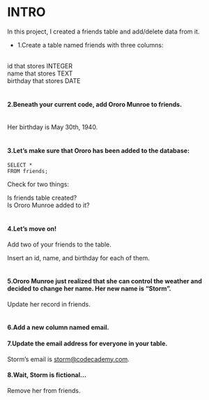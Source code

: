 # INTRO
In this project, I created a friends table and add/delete data from it. 

- 1.Create a table named friends with three columns:<br>
<br>
id that stores INTEGER<br>
name that stores TEXT<br>
birthday that stores DATE<br>
<br>

#### 2.Beneath your current code, add Ororo Munroe to friends.<br>
<br>
Her birthday is May 30th, 1940.<br>
<br>

#### 3.Let’s make sure that Ororo has been added to the database:<br>

```
SELECT * 
FROM friends;

```


Check for two things:<br>

Is friends table created?<br>
Is Ororo Munroe added to it?<br>
<br>

#### 4.Let’s move on!<br>


Add two of your friends to the table.<br>

Insert an id, name, and birthday for each of them.<br>
<br>

#### 5.Ororo Munroe just realized that she can control the weather and decided to change her name. Her new name is “Storm”.<br>

Update her record in friends.<br>
<br>

#### 6.Add a new column named email.<br>

#### 7.Update the email address for everyone in your table.<br>

Storm’s email is storm@codecademy.com.<br>

#### 8.Wait, Storm is fictional…<br>

Remove her from friends.<br>